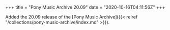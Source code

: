 +++
title = "Pony Music Archive 20.09"
date = "2020-10-16T04:11:56Z"
+++

Added the 20.09 release of the [Pony Music Archive]({{< relref "/collections/pony-music-archive/index.md" >}}).